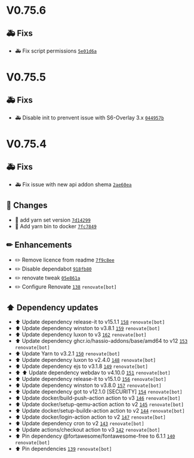 # V0.75.6

## 🚑 Fixs

- :ambulance: Fix script permissions [`5e01d6a`](https://github.com/Sebclem/hassio-nextcloud-backup/commit/5e01d6a64cbd765c4c2e33730e4bd73b081a167f)

# V0.75.5

## 🚑 Fixs

- :ambulance: Disable init to prenvent issue with S6-Overlay 3.x [`044957b`](https://github.com/Sebclem/hassio-nextcloud-backup/commit/044957b316acc40d3159b77a44df24cb4c26bd17)

# V0.75.4

## 🚑 Fixs

- :ambulance: Fix issue with new api addon shema [`2ae60ea`](https://github.com/Sebclem/hassio-nextcloud-backup/commit/2ae60ea74470d1c975db5d6e54fa75a45dd070b6) 

## 🔨 Changes

- :hammer: add yarn set version [`7d14299`](https://github.com/Sebclem/hassio-nextcloud-backup/commit/7d142999d73beb007e4f3b09782872b1f8089814) 
- :hammer: Add yarn bin to docker [`7fc7849`](https://github.com/Sebclem/hassio-nextcloud-backup/commit/7fc7849d969cc9d3a5053f8d62695cdbc1aba654) 

## ✏ Enhancements

- :pencil2: Remove licence from readme [`7f9c8ee`](https://github.com/Sebclem/hassio-nextcloud-backup/commit/7f9c8eea599ad93772944b7d852e798855821ec5) 
- :pencil2: Disable dependabot [`918fb80`](https://github.com/Sebclem/hassio-nextcloud-backup/commit/918fb8079b7c7942a7bd0fdbb738059653c341fc) 
- :pencil2: renovate tweak [`05e861a`](https://github.com/Sebclem/hassio-nextcloud-backup/commit/05e861a371a2be781d332ef5c898fcbd186df85f) 
- :pencil2: Configure Renovate [`138`](https://github.com/Sebclem/hassio-nextcloud-backup/pull/138) `renovate[bot]`

## ⬆️ Dependency updates

- :arrow_up: Update dependency release-it to v15.1.1 [`158`](https://github.com/Sebclem/hassio-nextcloud-backup/pull/158) `renovate[bot]`
- :arrow_up: Update dependency winston to v3.8.1 [`159`](https://github.com/Sebclem/hassio-nextcloud-backup/pull/159) `renovate[bot]`
- :arrow_up: Update dependency luxon to v3 [`162`](https://github.com/Sebclem/hassio-nextcloud-backup/pull/162) `renovate[bot]`
- :arrow_up: Update dependency ghcr.io/hassio-addons/base/amd64 to v12 [`153`](https://github.com/Sebclem/hassio-nextcloud-backup/pull/153) `renovate[bot]`
- :arrow_up: Update Yarn to v3.2.1 [`150`](https://github.com/Sebclem/hassio-nextcloud-backup/pull/150) `renovate[bot]`
- :arrow_up: Update dependency luxon to v2.4.0 [`148`](https://github.com/Sebclem/hassio-nextcloud-backup/pull/148) `renovate[bot]`
- :arrow_up: Update dependency ejs to v3.1.8 [`149`](https://github.com/Sebclem/hassio-nextcloud-backup/pull/149) `renovate[bot]`
- :arrow_up: :arrow_up: Update dependency webdav to v4.10.0 [`151`](https://github.com/Sebclem/hassio-nextcloud-backup/pull/151) `renovate[bot]`
- :arrow_up: Update dependency release-it to v15.1.0 [`156`](https://github.com/Sebclem/hassio-nextcloud-backup/pull/156) `renovate[bot]`
- :arrow_up: Update dependency winston to v3.8.0 [`157`](https://github.com/Sebclem/hassio-nextcloud-backup/pull/157) `renovate[bot]`
- :arrow_up: Update dependency got to v12.1.0 [SECURITY] [`154`](https://github.com/Sebclem/hassio-nextcloud-backup/pull/154) `renovate[bot]`
- :arrow_up: Update docker/build-push-action action to v3 [`146`](https://github.com/Sebclem/hassio-nextcloud-backup/pull/146) `renovate[bot]`
- :arrow_up: Update docker/setup-qemu-action action to v2 [`145`](https://github.com/Sebclem/hassio-nextcloud-backup/pull/145) `renovate[bot]`
- :arrow_up: Update docker/setup-buildx-action action to v2 [`144`](https://github.com/Sebclem/hassio-nextcloud-backup/pull/144) `renovate[bot]`
- :arrow_up: Update docker/login-action action to v2 [`147`](https://github.com/Sebclem/hassio-nextcloud-backup/pull/147) `renovate[bot]`
- :arrow_up: Update dependency cron to v2 [`143`](https://github.com/Sebclem/hassio-nextcloud-backup/pull/143) `renovate[bot]`
- :arrow_up: Update actions/checkout action to v3 [`142`](https://github.com/Sebclem/hassio-nextcloud-backup/pull/142) `renovate[bot]`
- :arrow_up: Pin dependency @fortawesome/fontawesome-free to 6.1.1 [`140`](https://github.com/Sebclem/hassio-nextcloud-backup/pull/140) `renovate[bot]`
- :arrow_up: Pin dependencies [`139`](https://github.com/Sebclem/hassio-nextcloud-backup/pull/139) `renovate[bot]`
